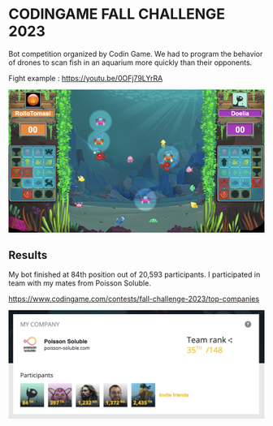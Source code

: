 

# CODINGAME FALL CHALLENGE 2023

Bot competition organized by Codin Game. We had to program the behavior of drones to scan fish in an aquarium more quickly than their opponents.

Fight example : https://youtu.be/0OFj79LYrRA


![](_docs/arena.png)

## Results

My bot finished at 84th position out of 20,593 participants. I participated in team with my mates from Poisson Soluble.

https://www.codingame.com/contests/fall-challenge-2023/top-companies

![](_docs/team.png)



